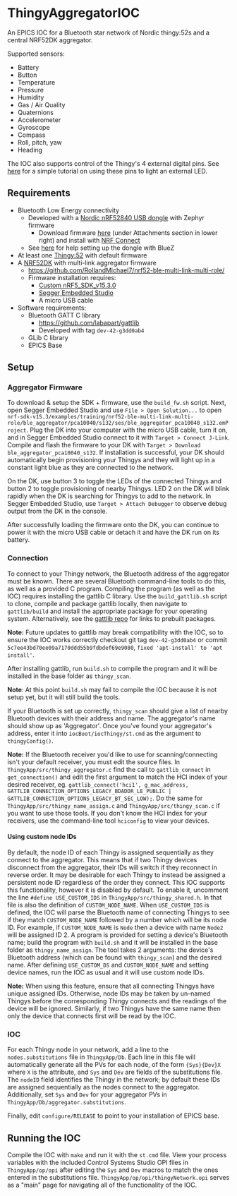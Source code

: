 # ThingyAggregatorIOC
An EPICS IOC for a Bluetooth star network of Nordic thingy:52s and a central NRF52DK aggregator.

Supported sensors:
- Battery
- Button
- Temperature
- Pressure
- Humidity
- Gas / Air Quality
- Quaternions
- Accelerometer
- Gyroscope
- Compass
- Roll, pitch, yaw
- Heading

The IOC also supports control of the Thingy's 4 external digital pins. See [here](https://devzone.nordicsemi.com/nordic/nordic-blog/b/blog/posts/thingy-52-mosfet-usage) for a simple tutorial on using these pins to light an external LED.

## Requirements ##
- Bluetooth Low Energy connectivity
	- Developed with a [Nordic nRF52840 USB dongle](https://www.mouser.com/ProductDetail/Nordic-Semiconductor/nRF52840-Dongle?qs=gTYE2QTfZfTbdrOaMHWEZg%3D%3D&gclid=EAIaIQobChMIlsWN8orC5gIVQ8DICh28-g3LEAQYASABEgJoWfD_BwE) with Zephyr firmware
		- Download firmware [here](https://devzone.nordicsemi.com/f/nordic-q-a/43087/hciconfig-is-not-showing-my-nrf52840-dongle-on-my-linux-terminal) (under Attachments section in lower right) and install with [NRF Connect](https://www.nordicsemi.com/Software-and-tools/Development-Tools/nRF-Connect-for-desktop)
	- See [here](https://github.com/zephyrproject-rtos/zephyr/issues/11016#issuecomment-447129450) for help setting up the dongle with BlueZ
- At least one [Thingy:52](https://www.nordicsemi.com/?sc_itemid=%7B3C201A33-5CA5-457B-87E4-A7B04C19EE71%7D) with default firmware
- A [NRF52DK](https://www.nordicsemi.com/?sc_itemid=%7BF2C2DBF4-4D5C-4EAD-9F3D-CFD0276B300B%7D) with multi-link aggregator firmware
	- https://github.com/RollandMichael7/nrf52-ble-multi-link-multi-role/
	- Firmware installation requires:
		- [Custom nRF5_SDK_v15.3.0](https://github.com/RollandMichael7/nrf-sdk-v15.3)
		- [Segger Embedded Studio](https://www.segger.com/products/development-tools/embedded-studio/)
		- A micro USB cable
- Software requirements:
  - Bluetooth GATT C library
    - https://github.com/labapart/gattlib
    - Developed with tag ```dev-42-g3dd0ab4```
  - GLib C library
  - EPICS Base

## Setup ##

### Aggregator Firmware ###
To download & setup the SDK + firmware, use the ```build_fw.sh``` script. Next, open Segger Embedded Studio and use ```File > Open Solution...``` to open 
```nrf-sdk-v15.3/examples/training/nrf52-ble-multi-link-multi-role/ble_aggregator/pca10040/s132/ses/ble_aggregator_pca10040_s132.emProject```. Plug the DK into your
computer with the micro USB cable, turn it on, and in Segger Embedded Studio connect to it with ```Target > Connect J-Link```. Compile and flash the firmware to 
your DK with ```Target > Download ble_aggregator_pca10040_s132```. If installation is successful, your DK should automatically begin provisioning your 
Thingys and they will light up in a constant light blue as they are connected to the network. 

On the DK, use button 3 to toggle the LEDs of the connected Thingys and button 2 to toggle provisioning of nearby Thingys. LED 2 on the DK will blink rapidly when the
DK is searching for Thingys to add to the network. In Segger Embedded Studio, use ```Target > Attach Debugger``` to observe debug output from the DK in the console.

After successfully loading the firmware onto the DK, you can continue to power it with the micro USB cable or detach it and have the DK run on its battery.

### Connection ###
To connect to your Thingy network, the Bluetooth address of the aggregator must be known. There are several Bluetooth command-line tools to do this, as well
as a provided C program. Compiling the program (as well as the IOC) requires installing the gattlib C library. Use the ```build_gattlib.sh``` script to clone, 
compile and package gattlib locally, then navigate to ```gattlib/build``` and install the appropriate package for your operating system. Alternatively, see the 
[gattlib repo](https://github.com/labapart/gattlib) for links to prebuilt packages.

**Note:** Future updates to gattlib may break compatibility with the IOC, so to ensure the IOC works correctly checkout git tag ```dev-42-g3dd0ab4``` or
commit ```5c7ee43bd70ee09a7170ddd55b9fdbdef69e9080```, ```fixed 'apt-install' to 'apt install'```.

After installing gattlib, run ```build.sh``` to compile the program and it will be installed in the base folder as ```thingy_scan```.

**Note**: At this point ```build.sh``` may fail to compile the IOC because it is not setup yet, but it will still build the tools.

If your Bluetooth is set up correctly, ```thingy_scan``` should give a list of nearby Bluetooth devices with their address and name. The aggregator's name should 
show up as 'Aggregator'. Once you've found your aggregator's address, enter it into ```iocBoot/iocThingy/st.cmd``` as the argument to ```thingyConfig()```. 

**Note:** If the Bluetooth receiver you'd like to use for scanning/connecting isn't your default receiver, you must edit the source files. In 
```ThingyApp/src/thingy_aggregator.c``` find the call to ```gattlib_connect``` in ```get_connection()``` and edit the first argument to match
the HCI index of your desired receiver, eg. ```gattlib_connect('hci1', g_mac_address, GATTLIB_CONNECTION_OPTIONS_LEGACY_BDADDR_LE_PUBLIC | GATTLIB_CONNECTION_OPTIONS_LEGACY_BT_SEC_LOW);```. 
Do the same for ```ThingyApp/src/thingy_name_assign.c``` and ```ThingyApp/src/thingy_scan.c``` if you want to use those tools. If you don't know the HCI index for
your receivers, use the command-line tool ```hciconfig``` to view your devices.

#### Using custom node IDs ####
By default, the node ID of each Thingy is assigned sequentially as they connect to the aggregator. This means that if two Thingy devices disconnect from the
aggregator, their IDs will switch if they reconnect in reverse order. It may be desirable for each Thingy to instead be assigned a persistent node ID regardless
of the order they connect. This IOC supports this functionality, however it is disabled by default. To enable it, uncomment the line ```#define USE_CUSTOM_IDS```
in ```ThingyApp/src/thingy_shared.h```. In that file is also the definition of ```CUSTOM_NODE_NAME```. When ```USE_CUSTOM_IDS``` is defined, the IOC will parse
the Bluetooth name of connecting Thingys to see if they match ```CUSTOM_NODE_NAME``` followed by a number which will be its node ID. For example, if ```CUSTOM_NODE_NAME``` 
is ```Node``` then a device with name ```Node2``` will be assigned ID 2. A program is provided for setting a device's Bluetooth name; build the program with ```build.sh``` 
and it will be installed in the base folder as ```thingy_name_assign```. The tool takes 2 arguments: the device's Bluetooth address (which can be found with ```thingy_scan```)
and the desired name. After defining ```USE_CUSTOM_DS``` and ```CUSTOM_NODE_NAME``` and setting device names, run the IOC as usual and it will use custom node IDs.

**Note:** When using this feature, ensure that all connecting Thingys have unique assigned IDs. Otherwise, node IDs may be taken by un-named Thingys before the
corresponding Thingy connects and the readings of the device will be ignored. Similarly, if two Thingys have the same name then only the device that connects first 
will be read by the IOC.

### IOC ###
For each Thingy node in your network, add a line to the ```nodes.substitutions``` file in ```ThingyApp/Db```. Each line in this file will automatically
generate all the PVs for each node, of the form ```{Sys}{Dev}X``` where ```X``` is the attribute, and ```Sys``` and ```Dev``` are fields of the substitutions
file. The ```nodeID``` field identifies the Thingy in the network; by default these IDs are assigned sequentially as the nodes connect to the aggregator. Additionally,
set ```Sys``` and ```Dev``` for your aggregator PVs in ```ThingyApp/Db/aggregator.substitutions```.

Finally, edit ```configure/RELEASE``` to point to your installation of EPICS base.

## Running the IOC ##

Compile the IOC with ```make``` and run it with the ```st.cmd``` file. View your process variables with the included Control Systems Studio OPI files in
```ThingyApp/op/opi``` after editing the ```Sys``` and ```Dev``` macros to match the ones entered in the substitutions file. ```ThingyApp/op/opi/thingyNetwork.opi```
serves as a "main" page for navigating all of the functionality of the IOC.
